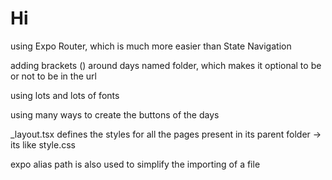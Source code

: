 # Hi

using Expo Router, which is much more easier than State Navigation

adding brackets () around days named folder, which makes it optional to be or not to be in the url

using lots and lots of fonts

using many ways to create the buttons of the days

_layout.tsx defines the styles for all the pages present in its parent folder -> its like style.css

expo alias path is also used to simplify the importing of a file